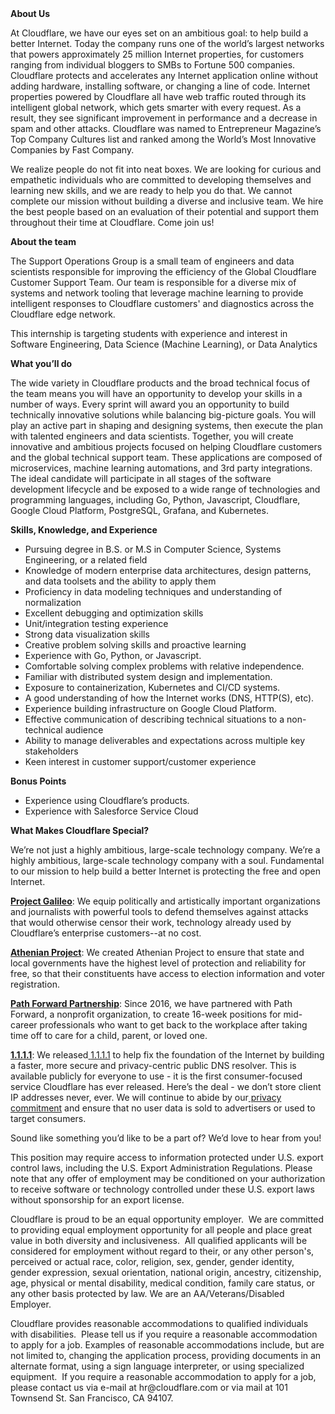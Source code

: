 <div class="content-intro">
	<div><strong>About Us</strong></div>
	<div>
		<p><span style="font-weight: 400;">At Cloudflare, we have our eyes set on an ambitious goal: to help build a better Internet. Today the company runs one of the world’s largest networks that powers approximately 25 million Internet properties, for customers ranging from individual bloggers to SMBs to Fortune 500 companies. Cloudflare protects and accelerates any Internet application online without adding hardware, installing software, or changing a line of code. Internet properties powered by Cloudflare all have web traffic routed through its intelligent global network, which gets smarter with every request. As a result, they see significant improvement in performance and a decrease in spam and other attacks. Cloudflare was named to Entrepreneur Magazine’s Top Company Cultures list and ranked among the World’s Most Innovative Companies by Fast Company.</span><span style="font-weight: 400;">&nbsp;</span></p>
		<p><span style="font-weight: 400;">We realize people do not fit into neat boxes. We are looking for curious and empathetic individuals who are committed to developing themselves and learning new skills, and we are ready to help you do that. We cannot complete our mission without building a diverse and inclusive team. We hire the best people based on an evaluation of their potential and support them throughout their time at Cloudflare. Come join us!&nbsp;</span></p>
	</div>
</div>
<p><strong>About the team</strong></p>
<p><span style="font-weight: 400;">The Support Operations Group is a small team of engineers and data scientists responsible for improving the efficiency of the Global Cloudflare Customer Support Team. Our team is responsible for a diverse mix of systems and network tooling that leverage machine learning to provide intelligent responses to Cloudflare customers' and diagnostics across the Cloudflare edge network</span><span style="font-weight: 400;">.</span></p>
<p><span style="font-weight: 400;">This internship is targeting students with experience and interest in Software Engineering, Data Science (Machine Learning), or Data Analytics&nbsp;</span></p>
<p><strong>What you’ll do</strong></p>
<p><span style="font-weight: 400;">The wide variety in Cloudflare products and the broad technical focus of the team means you will have an opportunity to develop your skills in a number of ways. Every sprint will award you an opportunity to build technically innovative solutions while balancing big-picture goals. You will play an active part in shaping and designing systems, then execute the plan with talented engineers and data scientists. Together, you will create innovative and ambitious projects focused on helping Cloudflare customers and the global technical support team. These applications are composed of microservices, machine learning automations, and 3rd party integrations. The ideal candidate will participate in all stages of the software development lifecycle and be exposed to a wide range of technologies and programming languages, including Go, Python, Javascript, Cloudflare, Google Cloud Platform, PostgreSQL, Grafana, and Kubernetes.</span></p>
<p><strong>Skills, Knowledge, and Experience</strong></p>
<ul>
	<li style="font-weight: 400;"><span style="font-weight: 400;">Pursuing degree in B.S. or M.S in Computer Science, Systems Engineering, or a related field</span></li>
	<li style="font-weight: 400;"><span style="font-weight: 400;">Knowledge of modern enterprise data architectures, design patterns, and data toolsets and the ability to apply them</span></li>
	<li style="font-weight: 400;"><span style="font-weight: 400;">Proficiency in data modeling techniques and understanding of normalization</span></li>
	<li style="font-weight: 400;"><span style="font-weight: 400;">Excellent debugging and optimization skills</span></li>
	<li style="font-weight: 400;"><span style="font-weight: 400;">Unit/integration testing experience</span></li>
	<li style="font-weight: 400;"><span style="font-weight: 400;">Strong data visualization skills</span></li>
	<li style="font-weight: 400;"><span style="font-weight: 400;">Creative problem solving skills and proactive learning</span></li>
	<li style="font-weight: 400;"><span style="font-weight: 400;">Experience with Go, Python, or Javascript.</span></li>
	<li style="font-weight: 400;"><span style="font-weight: 400;">Comfortable solving complex problems with relative independence.&nbsp;</span></li>
	<li style="font-weight: 400;"><span style="font-weight: 400;">Familiar with distributed system design and implementation.</span></li>
	<li style="font-weight: 400;"><span style="font-weight: 400;">Exposure to containerization, Kubernetes and CI/CD systems.</span></li>
	<li style="font-weight: 400;"><span style="font-weight: 400;">A good understanding of how the Internet works (DNS, HTTP(S), etc).</span></li>
	<li style="font-weight: 400;"><span style="font-weight: 400;">Experience building infrastructure on Google Cloud Platform.</span></li>
	<li style="font-weight: 400;"><span style="font-weight: 400;">Effective communication of describing technical situations to a non-technical audience</span></li>
	<li style="font-weight: 400;"><span style="font-weight: 400;">Ability to manage deliverables and expectations across multiple key stakeholders</span></li>
	<li style="font-weight: 400;"><span style="font-weight: 400;">Keen interest in customer support/customer experience</span></li>
</ul>
<p><strong>Bonus Points</strong></p>
<ul>
	<li style="font-weight: 400;"><span style="font-weight: 400;">Experience using Cloudflare’s products.</span></li>
	<li style="font-weight: 400;"><span style="font-weight: 400;">Experience with Salesforce Service Cloud</span></li>
</ul>
<div class="content-conclusion">
	<p><strong>What Makes Cloudflare Special?</strong></p>
	<p><span style="font-weight: 400;">We’re not just a highly ambitious, large-scale technology company. We’re a highly ambitious, large-scale technology company with a soul. Fundamental to our mission to help build a better Internet is protecting the free and open Internet.</span></p>
	<p><a href="https://blog.cloudflare.com/protecting-free-expression-online/"><strong>Project Galileo</strong></a><span style="font-weight: 400;">: We equip politically and artistically important organizations and journalists with powerful tools to defend themselves against attacks that would otherwise censor their work, technology already used by Cloudflare’s enterprise customers--at no cost.</span></p>
	<p><strong><a href="https://www.cloudflare.com/athenian/">Athenian Project</a></strong><span style="font-weight: 400;">: We created Athenian Project to ensure that state and local governments have the highest level of protection and reliability for free, so that their constituents have access to election information and voter registration.</span></p>
	<p><a href="https://blog.cloudflare.com/tag/path-forward/"><strong>Path Forward Partnership</strong></a><span style="font-weight: 400;">: Since 2016, we have partnered with Path Forward, a nonprofit organization, to create 16-week positions for mid-career professionals who want to get back to the workplace after taking time off to care for a child, parent, or loved one.</span></p>
	<p><a href="https://1.1.1.1/"><strong>1.1.1.1</strong></a><span style="font-weight: 400;">: We released</span><a href="https://1.1.1.1/"> <span style="font-weight: 400;">1.1.1.1</span></a><span style="font-weight: 400;"> to help fix the foundation of the Internet by building a faster, more secure and privacy-centric public DNS resolver. This is available publicly for everyone to use - it is the first consumer-focused service Cloudflare has ever released. Here’s the deal - we don’t store client IP addresses never, ever. We will continue to abide by our</span><a href="https://developers.cloudflare.com/1.1.1.1/privacy/public-dns-resolver"> privacy commitment</a><span style="font-weight: 400;"> and ensure that no user data is sold to advertisers or used to target consumers.</span></p>
	<p><span style="font-weight: 400;">Sound like something you’d like to be a part of? We’d love to hear from you!</span></p>
	<p><span style="font-weight: 400;">This position may require access to information protected under U.S. export control laws, including the U.S. Export Administration Regulations. Please note that any offer of employment may be conditioned on your authorization to receive software or technology controlled under these U.S. export laws without sponsorship for an export license.</span></p>
	<p><span style="font-weight: 400;">Cloudflare is proud to be an equal opportunity employer. &nbsp;We are committed to providing equal employment opportunity for all people and place great value in both diversity and inclusiveness. &nbsp;All qualified applicants will be considered for employment without regard to their, or any other person's, perceived or actual</span> <span style="font-weight: 400;">race, color, religion, sex, gender, gender identity, gender expression, sexual orientation, national origin, ancestry, citizenship, age, physical or mental disability, medical condition, family care status, or any other basis protected by law. </span><span style="font-weight: 400;">We are an AA/Veterans/Disabled Employer.</span></p>
	<p><span style="font-weight: 400;">Cloudflare provides reasonable accommodations to qualified individuals with disabilities. &nbsp;Please tell us if you require a reasonable accommodation to apply for a job. Examples of reasonable accommodations include, but are not limited to, changing the application process, providing documents in an alternate format, using a sign language interpreter, or using specialized equipment. &nbsp;If you require a reasonable accommodation to apply for a job, please contact us via e-mail at </span><span style="font-weight: 400;">hr@cloudflare.com</span><span style="font-weight: 400;"> or via mail at 101 Townsend St. San Francisco, CA 94107.</span></p>
</div>